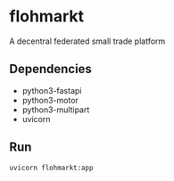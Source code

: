 # flohmarkt

A decentral federated small trade platform

## Dependencies

- python3-fastapi
- python3-motor
- python3-multipart
- uvicorn

## Run

`uvicorn flohmarkt:app`
